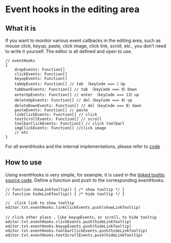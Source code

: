 # Event hooks in the editing area

## What it is

If you want to monitor various event callbacks in the editing area, such as mouse click, keyup, paste, click image, click link, scroll, etc., you don’t need to write it yourself. The editor is all defined and open to use.

```
// eventHooks 
{
    dropEvents: Function[]
    clickEvents: Function[]
    keyupEvents: Function[]
    tabUpEvents: Function[] // tab （keyCode === ）Up 
    tabDownEvents: Function[] // tab （keyCode === 9）Down 
    enterUpEvents: Function[] // enter （keyCode === 13）up 
    deleteUpEvents: Function[] // del（keyCode === 8）up 
    deleteDownEvents: Function[] // del（keyCode === 8）down 
    pasteEvents: Function[] // paste
    linkClickEvents: Function[] // click
    textScrollEvents: Function[] // scroll
    toolbarClickEvents: Function[] // click toolbarl
    imgClickEvents: Function[] //click image
    // etc
}
```

For all eventHooks and the internal implementations, please refer to [code](https://github.com/wangeditor-team/wangEditor/blob/master/src/text/index.ts#L13)

## How to use 

Using eventHooks is very simple, for example, it is used in the [linked tooltip source code](https://github.com/wangeditor-team/wangEditor/blob/master/src/menus/link/bind-event/tooltip-event.ts). Define a function and push to the corresponding eventHooks.

```
// function showLinkTooltip() { /* show tooltip */ }
// function hideLinkTooltip() { /* hide tooltip */ }

//  click link to show tooltip
editor.txt.eventHooks.linkClickEvents.push(showLinkTooltip)

// click other place ，like keyupEvents，or scroll，to hide tooltip
editor.txt.eventHooks.clickEvents.push(hideLinkTooltip)
editor.txt.eventHooks.keyupEvents.push(hideLinkTooltip)
editor.txt.eventHooks.toolbarClickEvents.push(hideLinkTooltip)
editor.txt.eventHooks.textScrollEvents.push(hideLinkTooltip)
```